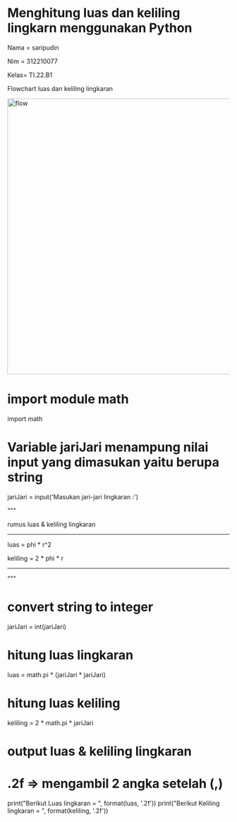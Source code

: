 # Menghitung luas dan keliling lingkarn menggunakan Python
Nama = saripudin

Nim  = 312210077 

Kelas= TI.22.B1

Flowchart luas dan keliling lingkaran

<img width="625" alt="flow" src="https://user-images.githubusercontent.com/115473865/198858069-df66d0b8-971f-4401-bdd2-c6563329243a.png">

  # import module math
import math

# Variable jariJari menampung nilai input yang dimasukan yaitu berupa string
jariJari = input('Masukan jari-jari lingkaran :')

"""

rumus luas & keliling lingkaran
_____________________________________

luas     = phi * r^2

keliling = 2 * phi * r

_____________________________________

"""

# convert string to integer
jariJari = int(jariJari)

# hitung luas lingkaran
luas = math.pi * (jariJari * jariJari)

# hitung luas keliling
keliling = 2 * math.pi * jariJari

# output luas & keliling lingkaran
# .2f => mengambil 2 angka setelah (,)
print("Berikut Luas lingkaran =  ", format(luas, '.2f'))
print("Berikut Keliling lingkaran = ", format(keliling, '.2f'))

